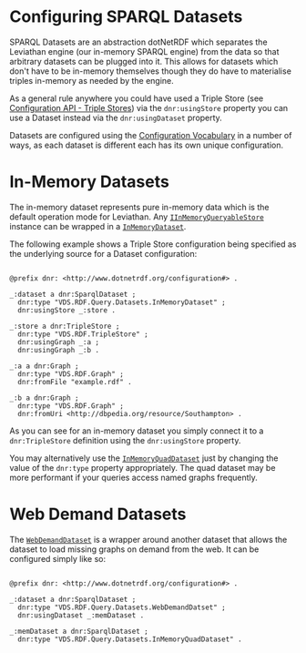 # Configuring SPARQL Datasets 

SPARQL Datasets are an abstraction dotNetRDF which separates the Leviathan engine (our in-memory SPARQL engine) from the data so that arbitrary datasets can be plugged into it. This allows for datasets which don't have to be in-memory themselves though they do have to materialise triples in-memory as needed by the engine.

As a general rule anywhere you could have used a Triple Store (see [Configuration API - Triple Stores](Configuration-Triple-Stores.md)) via the `dnr:usingStore` property you can use a Dataset instead via the `dnr:usingDataset` property.

Datasets are configured using the [Configuration Vocabulary](http://www.dotnetrdf.org/configuration#) in a number of ways, as each dataset is different each has its own unique configuration.

# In-Memory Datasets 

The in-memory dataset represents pure in-memory data which is the default operation mode for Leviathan. Any [`IInMemoryQueryableStore`](xref:VDS.RDF.IInMemoryQueryableStore) instance can be wrapped in a [`InMemoryDataset`](xref:VDS.RDF.Query.Datasets.InMemoryDataset).

The following example shows a Triple Store configuration being specified as the underlying source for a Dataset configuration:

```turtle

@prefix dnr: <http://www.dotnetrdf.org/configuration#> .

_:dataset a dnr:SparqlDataset ;
  dnr:type "VDS.RDF.Query.Datasets.InMemoryDataset" ;
  dnr:usingStore _:store .

_:store a dnr:TripleStore ;
  dnr:type "VDS.RDF.TripleStore" ;
  dnr:usingGraph _:a ;
  dnr:usingGraph _:b .

_:a a dnr:Graph ;
  dnr:type "VDS.RDF.Graph" ;
  dnr:fromFile "example.rdf" .

_:b a dnr:Graph ;
  dnr:type "VDS.RDF.Graph" ;
  dnr:fromUri <http://dbpedia.org/resource/Southampton> .
```

As you can see for an in-memory dataset you simply connect it to a `dnr:TripleStore` definition using the `dnr:usingStore` property.

You may alternatively use the [`InMemoryQuadDataset`](xref:VDS.RDF.Query.Datasets.InMemoryQuadDataset) just by changing the value of the `dnr:type` property appropriately. The quad dataset may be more performant if your queries access named graphs frequently.

# Web Demand Datasets 

The [`WebDemandDataset`](xref:VDS.RDF.Query.Datasets.WebDemandDataset) is a wrapper around another dataset that allows the dataset to load missing graphs on demand from the web.  It can be configured simply like so:

```turtle

@prefix dnr: <http://www.dotnetrdf.org/configuration#> .

_:dataset a dnr:SparqlDataset ;
  dnr:type "VDS.RDF.Query.Datasets.WebDemandDatset" ;
  dnr:usingDataset _:memDataset .

_:memDataset a dnr:SparqlDataset ;
  dnr:type "VDS.RDF.Query.Datasets.InMemoryQuadDataset" .
```